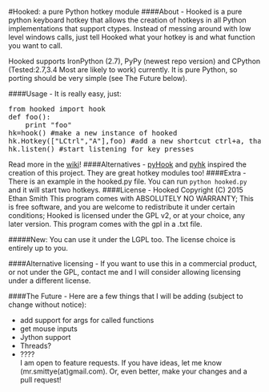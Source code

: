#Hooked: a pure Python hotkey module
####About - 
Hooked is a pure python keyboard hotkey that allows the creation of hotkeys in all Python implementations that support ctypes. Instead of messing around with low level windows calls, just tell Hooked what your hotkey is and what function you want to call.

Hooked supports IronPython (2.7), PyPy (newest repo version) and CPython (Tested:2.7,3.4 Most are likely to work) currently. It is pure Python, so porting should be very simple (see The Future below).

####Usage - 
It is really easy, just:
<pre>
from hooked import hook
def foo():
    print "foo"
hk=hook() #make a new instance of hooked
hk.Hotkey(["LCtrl","A"],foo) #add a new shortcut ctrl+a, that calls foo() when pressed
hk.listen() #start listening for key presses
</pre>
Read more in the [wiki](https://github.com/IronManMark20/hooked/wiki)!
####Alternatives -
[pyHook](http://sourceforge.net/projects/pyhook/) and [pyhk](https://github.com/schurpf/pyhk) inspired the creation of this project. They are great hotkey modules too!
####Extra - 
There is an example in the hooked.py file. You can run `python hooked.py` and it will start two hotkeys.
####License - 
Hooked  Copyright (C) 2015  Ethan Smith
This program comes with ABSOLUTELY NO WARRANTY;
This is free software, and you are welcome to redistribute it
under certain conditions;
Hooked is licensed under the GPL v2, or at your choice, any later version. This program comes with the gpl in a .txt file.

#####New: You can use it under the LGPL too. The license choice is entirely up to you.

####Alternative licensing - 
If you want to use this in a commercial product, or not under the GPL, contact me and I will consider allowing licensing under a different license.

####The Future - 
Here are a few things that I will be adding (subject to change without notice):
* add support for args for called functions
* get mouse inputs
* Jython support
* Threads?
* ????<br>
I am open to feature requests. If you have ideas, let me know (mr.smittye(at)gmail.com). Or, even better, make your changes and a pull request!
